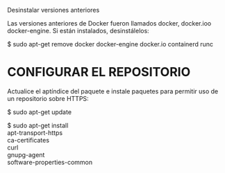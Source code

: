 Desinstalar versiones anteriores 

Las versiones anteriores de Docker fueron llamados docker, docker.ioo docker-engine. Si están instalados, desinstálelos:

$ sudo apt-get remove docker docker-engine docker.io containerd runc

# CONFIGURAR EL REPOSITORIO

Actualice el aptíndice del paquete e instale paquetes para permitir uso de un repositorio sobre HTTPS:

$ sudo apt-get update

$ sudo apt-get install \
    apt-transport-https \
    ca-certificates \
    curl \
    gnupg-agent \
    software-properties-common
